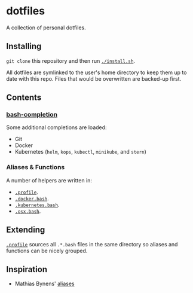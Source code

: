 # dotfiles

A collection of personal dotfiles.

## Installing

`git clone` this repository and then run [`./install.sh`](./install.sh).

All dotfiles are symlinked to the user's home directory to keep them up to date with this repo. Files that would be overwritten are backed-up first.

## Contents

### [bash-completion](https://github.com/scop/bash-completion)

Some additional completions are loaded:

- Git
- Docker
- Kubernetes (`helm`, `kops`, `kubectl`, `minikube`, and `stern`)

### Aliases & Functions

A number of helpers are written in:

- [`.profile`](./profile).
- [`.docker.bash`](./docker.bash).
- [`.kubernetes.bash`](./kubernetes.bash).
- [`.osx.bash`](./osx.bash).

## Extending

[`.profile`](./profile) sources all `.*.bash` files in the same directory so aliases and functions can be nicely grouped.

## Inspiration

- Mathias Bynens' [aliases](https://github.com/mathiasbynens/dotfiles/blob/master/.aliases)
